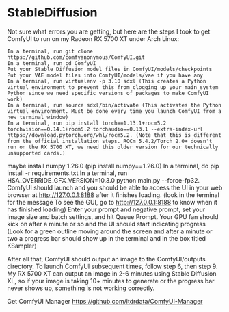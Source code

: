 # StableDiffusion

Not sure what errors you are getting, but here are the steps I took to get ComfyUI to run on my Radeon RX 5700 XT under Arch Linux:

    In a terminal, run git clone https://github.com/comfyanonymous/ComfyUI.git
    In a terminal, run cd ComfyUI
    Put your Stable Diffusion model files in ComfyUI/models/checkpoints
    Put your VAE model files into ComfyUI/models/vae if you have any
    In a terminal, run virtualenv -p 3.10 sdxl (This creates a Python virtual environment to prevent this from clogging up your main system Python since we need specific versions of packages to make ComfyUI work)
    In a terminal, run source sdxl/bin/activate (This activates the Python virtual environment. Must be done every time you launch ComfyUI from a new terminal window)
    In a terminal, run pip install torch==1.13.1+rocm5.2 torchvision==0.14.1+rocm5.2 torchaudio==0.13.1 --extra-index-url https://download.pytorch.org/whl/rocm5.2. (Note that this is different from the official installation steps. ROCm 5.4.2/Torch 2.0+ doesn't run on the RX 5700 XT, we need this older version for our technically unsupported cards.)
maybe install numpy 1.26.0 (pip install numpy==1.26.0)
    In a terminal, do pip install -r requirements.txt
    In a terminal, run HSA_OVERRIDE_GFX_VERSION=10.3.0 python main.py --force-fp32. ComfyUI should launch and you should be able to access the UI in your web browser at http://127.0.0.1:8188 after it finishes loading. (look in the terminal for the message To see the GUI, go to http://127.0.0.1:8188 to know when it has finished loading)
    Enter your prompt and negative prompt, set your image size and batch settings, and hit Queue Prompt. Your GPU fan should kick on after a minute or so and the UI should start indicating progress (Look for a green outline moving around the screen and after a minute or two a progress bar should show up in the terminal and in the box titled KSampler)

After all that, ComfyUI should output an image to the ComfyUI/outputs directory. To launch ComfyUI subsequent times, follow step 6, then step 9. My RX 5700 XT can output an image in 2-6 minutes using Stable Diffusion XL, so if your image is taking 10+ minutes to generate or the progress bar never shows up, something is not working correctly.

Get ComfyUI Manager
https://github.com/ltdrdata/ComfyUI-Manager
